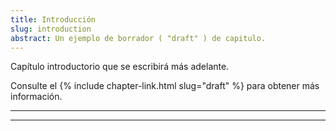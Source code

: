 ```yaml
---
title: Introducción
slug: introduction
abstract: Un ejemplo de borrador ( "draft" ) de capitulo.
---
```


Capítulo introductorio que se escribirá más adelante.

Consulte el {% include chapter-link.html slug="draft" %} para obtener más información.

---

---

